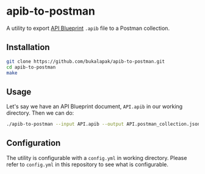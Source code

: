 # apib-to-postman

A utility to export [API Blueprint](https://github.com/apiaryio/api-blueprint) `.apib` file to a Postman collection.

## Installation

```sh
git clone https://github.com/bukalapak/apib-to-postman.git
cd apib-to-postman
make
```

## Usage

Let's say we have an API Blueprint document, `API.apib` in our working directory. Then we can do:

```sh
./apib-to-postman --input API.apib --output API.postman_collection.json
```

## Configuration

The utility is configurable with a `config.yml` in working directory. Please refer to `config.yml` in this repository to see what is configurable.
